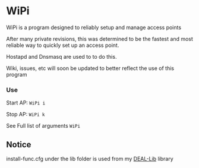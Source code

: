 # WiPi
WiPi is a program designed to reliably setup and manage access points

After many private revisions, this was determined to be the fastest and
most reliable way to quickly set up an access point.

Hostapd and Dnsmasq are used to to do this.

Wiki, issues, etc will soon be updated to better reflect the use of this program

### Use

Start AP: ```WiPi i```

Stop AP:  ```WiPi k```

See Full list of arguments ```WiPi ```

## Notice

install-func.cfg under the lib folder is used from my [DEAL-Lib](https://github.com/Deathstroke5467/DEAL-Lib) library
